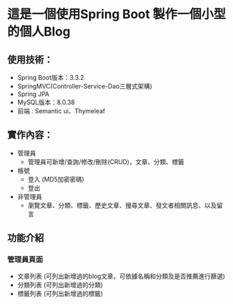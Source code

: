 # 這是一個使用Spring Boot 製作一個小型的個人Blog

## 使用技術：
- Spring Boot版本：3.3.2
- SpringMVC(Controller-Service-Dao三層式架構)
- Spring JPA
- MySQL版本：8.0.38
- 前端 : Semantic ui、Thymeleaf

## 實作內容：
- 管理員
  - 管理員可新增/查詢/修改/刪除(CRUD)，文章、分類、標籤
- 帳號
  - 登入 (MD5加密密碼)
  - 登出
- 非管理員
  - 瀏覽文章、分類、標籤、歷史文章、搜尋文章、發文者相關訊息、以及留言

## 功能介紹

 ### 管理員頁面
 - 文章列表 (可列出新增過的blog文章，可依據名稱和分類及是否推薦進行篩選)
 - 分類列表 (可列出新增過的分類)
 - 標籤列表 (可列出新增過的標籤)
